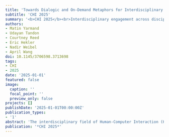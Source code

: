 ```yaml
---
title: 'Towards Dialogic and On-Demand Metaphors for Interdisciplinary Reading'
subtitle: 'CHI 2025'
summary: '<b>CHI 2025</b><br>Interdisciplinary engagement across disciplines is often hindered by stylistic and conceptual differences. Drawing on Large Language Models (LLMs), this work explores how metaphor-based support can improve accessibility and engagement. A survey of early-career HCI researchers found that metaphors increased interest in STS texts, particularly for those with limited prior exposure. We propose a dialogic model of metaphor exchange to support shared understanding and critical reflection across disciplines.'
authors:
- Matin Yarmand
- Udayan Tandon
- Courtney Reed
- Eric Hekler
- Nadir Weibel
- April Wang
doi: 10.1145/3706598.3713698
tags:
- CHI
- 2025
date: '2025-01-01'
featured: false
image:
  caption: ''
  focal_point: ''
  preview_only: false
projects: []
publishDate: '2025-01-01T00:00:00Z'
publication_types:
- '1'
abstract: 'The interdisciplinary field of Human-Computer Interaction (HCI) thrives on productive engagement with different domains, yet this engagement often breaks due to idiosyncratic writing styles and unfamiliar concepts. Inspired by the dialogic model of abstract metaphors, as well as the potential of Large Language Models (LLMs) to produce on-demand support, we investigate the use of metaphors to facilitate engagement between Science and Technology Studies (STS) and System HCI. Our reflective-style survey with early-career HCI researchers (N=48) reported that limited prior exposure to STS research can hinder perceived openness of the work, and ultimately interest in reading. The survey also revealed that metaphors enhance likelihood to continue reading STS papers, and alternative perspectives can build critical thinking skills to mitigate potential risks of LLM-generated metaphors. We lastly offer a specified model of metaphor exchange (within this generative context) that incorporates alternative perspectives to construct shared understanding in interdisciplinary engagement.'
publication: '*CHI 2025*'
---
```

